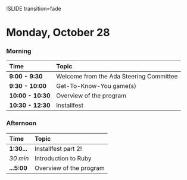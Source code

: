 !SLIDE transition=fade

Monday, October 28
==================
### Morning

| Time              | Topic                                    |
:------------------ |:-----------------------------------------|
| **9:00 - 9:30**   | Welcome from the Ada Steering Committee |
| **9:30 - 10:00**  | Get-To-Know-You game(s)                 |
| **10:00 - 10:30** | Overview of the program                 |
| **10:30 - 12:30** | Installfest                             |

### Afternoon
| Time          | Topic                   |
:-------------- |:------------------------|
| **1:30...**   | Installfest part 2!     |
| *30 min*      | Introduction to Ruby    |
| **...5:00**   | Overview of the program |